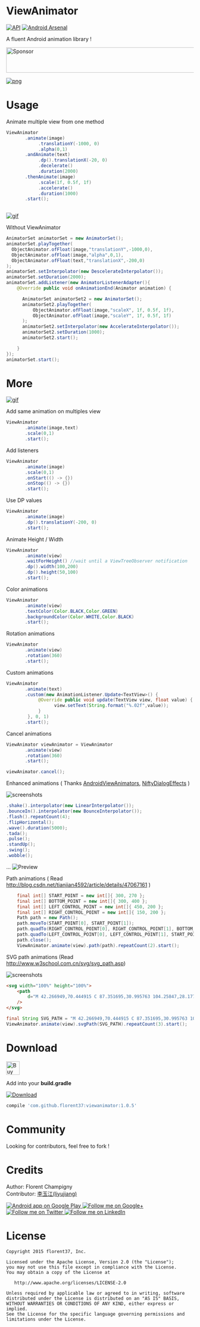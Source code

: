 ViewAnimator
=======

[![API](https://img.shields.io/badge/API-11%2B-green.svg)](https://github.com/florent37/ViewAnimator/tree/master)
[![Android Arsenal](https://img.shields.io/badge/Android%20Arsenal-ViewAnimator-brightgreen.svg?style=flat)](http://android-arsenal.com/details/1/2942)

A fluent Android animation library !

<a target='_blank' rel='nofollow' href='https://app.codesponsor.io/link/iqkQGAc2EFNdScAzpwZr1Sdy/florent37/ViewAnimator'>
  <img alt='Sponsor' width='888' height='68' src='https://app.codesponsor.io/embed/iqkQGAc2EFNdScAzpwZr1Sdy/florent37/ViewAnimator.svg' />
</a>

[![png](https://raw.githubusercontent.com/florent37/ViewAnimator/master/montain_small.jpg)](https://github.com/florent37/ViewAnimator)

# Usage

Animate multiple view from one method

```java
ViewAnimator
       .animate(image)
            .translationY(-1000, 0)
            .alpha(0,1)
       .andAnimate(text)
            .dp().translationX(-20, 0)
            .decelerate()
            .duration(2000)
       .thenAnimate(image)
            .scale(1f, 0.5f, 1f)
            .accelerate()
            .duration(1000)
       .start();
       
```

[![gif](https://j.gifs.com/ERlBzW.gif)](https://youtu.be/ZHw8MfOM1Eg)

Without ViewAnimator

```java
AnimatorSet animatorSet = new AnimatorSet();
animatorSet.playTogether(
  ObjectAnimator.ofFloat(image,"translationY",-1000,0),
  ObjectAnimator.ofFloat(image,"alpha",0,1),
  ObjectAnimator.ofFloat(text,"translationX",-200,0)
);
animatorSet.setInterpolator(new DescelerateInterpolator());
animatorSet.setDuration(2000);
animatorSet.addListener(new AnimatorListenerAdapter(){
    @Override public void onAnimationEnd(Animator animation) {

      AnimatorSet animatorSet2 = new AnimatorSet();
      animatorSet2.playTogether(
          ObjectAnimator.ofFloat(image,"scaleX", 1f, 0.5f, 1f),
          ObjectAnimator.ofFloat(image,"scaleY", 1f, 0.5f, 1f)
      );
      animatorSet2.setInterpolator(new AccelerateInterpolator());
      animatorSet2.setDuration(1000);
      animatorSet2.start();

    }
});
animatorSet.start();
```

# More

[![gif](https://j.gifs.com/XD6R4V.gif)](https://youtu.be/Qlj40Y6ChSM)

Add same animation on multiples view
```java
ViewAnimator
       .animate(image,text)
       .scale(0,1)
       .start();
```

Add listeners
```java
ViewAnimator
       .animate(image)
       .scale(0,1)
       .onStart(() -> {})
       .onStop(() -> {})
       .start();

```

Use DP values
```java
ViewAnimator
       .animate(image)
       .dp().translationY(-200, 0)
       .start();
```

Animate Height / Width
```java
ViewAnimator
       .animate(view)
       .waitForHeight() //wait until a ViewTreeObserver notification
       .dp().width(100,200)
       .dp().height(50,100)
       .start();
```

Color animations
```java
ViewAnimator
       .animate(view)
       .textColor(Color.BLACK,Color.GREEN)
       .backgroundColor(Color.WHITE,Color.BLACK)
       .start();
```

Rotation animations
```java
ViewAnimator
       .animate(view)
       .rotation(360)
       .start();
```

Custom animations
```java
ViewAnimator
       .animate(text)
       .custom(new AnimationListener.Update<TextView>() {
            @Override public void update(TextView view, float value) {
                  view.setText(String.format("%.02f",value));
            }
        }, 0, 1)
       .start();
```

Cancel animations
```java
ViewAnimator viewAnimator = ViewAnimator
       .animate(view)
       .rotation(360)
       .start();

viewAnimator.cancel();
```

Enhanced animations ( Thanks [AndroidViewAnimators](https://github.com/daimajia/AndroidViewAnimators), [NiftyDialogEffects](https://github.com/sd6352051/NiftyDialogEffects) )   

![screenshots](/screenshots/enhanced.gif)

```java
.shake().interpolator(new LinearInterpolator());
.bounceIn().interpolator(new BounceInterpolator());
.flash().repeatCount(4);
.flipHorizontal();
.wave().duration(5000);
.tada();
.pulse();
.standUp();
.swing();
.wobble();
```
...
![Preview](/EnhancedAnimations.gif)

Path animations ( Read http://blog.csdn.net/tianjian4592/article/details/47067161 )   
```java
    final int[] START_POINT = new int[]{ 300, 270 };
    final int[] BOTTOM_POINT = new int[]{ 300, 400 };
    final int[] LEFT_CONTROL_POINT = new int[]{ 450, 200 };
    final int[] RIGHT_CONTROL_POINT = new int[]{ 150, 200 };
    Path path = new Path();
    path.moveTo(START_POINT[0], START_POINT[1]);
    path.quadTo(RIGHT_CONTROL_POINT[0], RIGHT_CONTROL_POINT[1], BOTTOM_POINT[0], BOTTOM_POINT[1]);
    path.quadTo(LEFT_CONTROL_POINT[0], LEFT_CONTROL_POINT[1], START_POINT[0], START_POINT[1]);
    path.close();
    ViewAnimator.animate(view).path(path).repeatCount(2).start();
```

SVG path animations (Read http://www.w3school.com.cn/svg/svg_path.asp)

![screenshots](/screenshots/svg_path.jpg)   

```html
<svg width="100%" height="100%">
    <path
        d="M 42.266949,70.444915 C 87.351695,30.995763 104.25847,28.177966 104.25847,28.177966 l 87.3517,36.631356 8.45339,14.088983 L 166.25,104.25847 50.720339,140.88983 c 0,0 -45.0847458,180.33898 -39.449153,194.42797 5.635594,14.08898 67.627119,183.15678 67.627119,183.15678 l 16.90678,81.7161 c 0,0 98.622885,19.72457 115.529665,22.54237 16.90678,2.8178 70.44491,-22.54237 78.8983,-33.81356 8.45339,-11.27118 76.08051,-107.07627 33.81356,-126.80085 -42.26695,-19.72457 -132.43644,-56.35593 -132.43644,-56.35593 0,0 -33.81356,-73.26271 -19.72458,-73.26271 14.08899,0 132.43644,73.26271 138.07204,33.81356 5.63559,-39.44915 19.72457,-169.0678 19.72457,-169.0678 0,0 28.17797,-25.36017 -28.17796,-19.72457 -56.35593,5.63559 -95.80509,11.27118 -95.80509,11.27118 l 42.26695,-87.35169 8.45339,-28.177968";
    />
</svg>
```
```java
final String SVG_PATH = "M 42.266949,70.444915 C 87.351695,30.995763 104.25847,28.177966 104.25847,28.177966 l 87.3517,36.631356 8.45339,14.088983 L 166.25,104.25847 50.720339,140.88983 c 0,0 -45.0847458,180.33898 -39.449153,194.42797 5.635594,14.08898 67.627119,183.15678 67.627119,183.15678 l 16.90678,81.7161 c 0,0 98.622885,19.72457 115.529665,22.54237 16.90678,2.8178 70.44491,-22.54237 78.8983,-33.81356 8.45339,-11.27118 76.08051,-107.07627 33.81356,-126.80085 -42.26695,-19.72457 -132.43644,-56.35593 -132.43644,-56.35593 0,0 -33.81356,-73.26271 -19.72458,-73.26271 14.08899,0 132.43644,73.26271 138.07204,33.81356 5.63559,-39.44915 19.72457,-169.0678 19.72457,-169.0678 0,0 28.17797,-25.36017 -28.17796,-19.72457 -56.35593,5.63559 -95.80509,11.27118 -95.80509,11.27118 l 42.26695,-87.35169 8.45339,-28.177968";
ViewAnimator.animate(view).svgPath(SVG_PATH).repeatCount(3).start();
```

# Download

<a href='https://ko-fi.com/A160LCC' target='_blank'><img height='36' style='border:0px;height:36px;' src='https://az743702.vo.msecnd.net/cdn/kofi1.png?v=0' border='0' alt='Buy Me a Coffee at ko-fi.com' /></a>

Add into your **build.gradle**

[![Download](https://api.bintray.com/packages/florent37/maven/ViewAnimator/images/download.svg)](https://bintray.com/florent37/maven/ViewAnimator/_latestVersion)

```groovy
compile 'com.github.florent37:viewanimator:1.0.5'
```

# Community

Looking for contributors, feel free to fork !

# Credits

Author: Florent Champigny   
Contributor: [李玉江(liyujiang)](https://github.com/gzu-liyujiang/ViewAnimator)   

<a href="https://play.google.com/store/apps/details?id=com.github.florent37.florent.champigny">
  <img alt="Android app on Google Play" src="https://developer.android.com/images/brand/en_app_rgb_wo_45.png" />
</a>
<a href="https://plus.google.com/+florentchampigny">
  <img alt="Follow me on Google+"
       src="https://raw.githubusercontent.com/florent37/DaVinci/master/mobile/src/main/res/drawable-hdpi/gplus.png" />
</a>
<a href="https://twitter.com/florent_champ">
  <img alt="Follow me on Twitter"
       src="https://raw.githubusercontent.com/florent37/DaVinci/master/mobile/src/main/res/drawable-hdpi/twitter.png" />
</a>
<a href="https://fr.linkedin.com/in/florentchampigny">
  <img alt="Follow me on LinkedIn"
       src="https://raw.githubusercontent.com/florent37/DaVinci/master/mobile/src/main/res/drawable-hdpi/linkedin.png" />
</a>

# License

    Copyright 2015 florent37, Inc.

    Licensed under the Apache License, Version 2.0 (the "License");
    you may not use this file except in compliance with the License.
    You may obtain a copy of the License at

       http://www.apache.org/licenses/LICENSE-2.0

    Unless required by applicable law or agreed to in writing, software
    distributed under the License is distributed on an "AS IS" BASIS,
    WITHOUT WARRANTIES OR CONDITIONS OF ANY KIND, either express or implied.
    See the License for the specific language governing permissions and
    limitations under the License.
